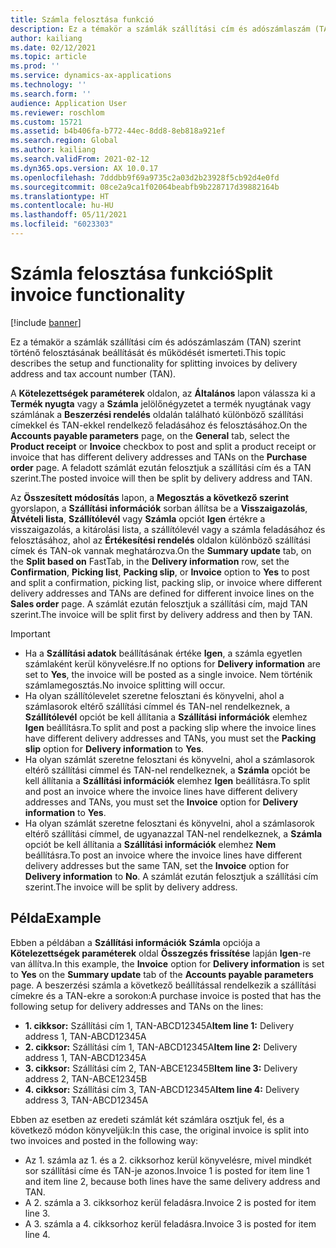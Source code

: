 ```yaml
---
title: Számla felosztása funkció
description: Ez a témakör a számlák szállítási cím és adószámlaszám (TAN) szerint történő felosztásának beállítását és működését ismerteti.
author: kailiang
ms.date: 02/12/2021
ms.topic: article
ms.prod: ''
ms.service: dynamics-ax-applications
ms.technology: ''
ms.search.form: ''
audience: Application User
ms.reviewer: roschlom
ms.custom: 15721
ms.assetid: b4b406fa-b772-44ec-8dd8-8eb818a921ef
ms.search.region: Global
ms.author: kailiang
ms.search.validFrom: 2021-02-12
ms.dyn365.ops.version: AX 10.0.17
ms.openlocfilehash: 7dddbb9f69a9735c2a03d2b23928f5cb92d4e0fd
ms.sourcegitcommit: 08ce2a9ca1f02064beabfb9b228717d39882164b
ms.translationtype: HT
ms.contentlocale: hu-HU
ms.lasthandoff: 05/11/2021
ms.locfileid: "6023303"
---
```

# <a name="split-invoice-functionality"></a><span data-ttu-id="68948-103">Számla felosztása funkció</span><span class="sxs-lookup"><span data-stu-id="68948-103">Split invoice functionality</span></span>

[!include [banner](../includes/banner.md)]

<span data-ttu-id="68948-104">Ez a témakör a számlák szállítási cím és adószámlaszám (TAN) szerint történő felosztásának beállítását és működését ismerteti.</span><span class="sxs-lookup"><span data-stu-id="68948-104">This topic describes the setup and functionality for splitting invoices by delivery address and tax account number (TAN).</span></span>

<span data-ttu-id="68948-105">A **Kötelezettségek paraméterek** oldalon, az **Általános** lapon válassza ki a **Termék nyugta** vagy a **Számla** jelölőnégyzetet a termék nyugtának vagy számlának a **Beszerzési rendelés** oldalán található különböző szállítási címekkel és TAN-ekkel rendelkező feladásához és felosztásához.</span><span class="sxs-lookup"><span data-stu-id="68948-105">On the **Accounts payable parameters** page, on the **General** tab, select the **Product receipt** or **Invoice** checkbox to post and split a product receipt or invoice that has different delivery addresses and TANs on the **Purchase order** page.</span></span> <span data-ttu-id="68948-106">A feladott számlát ezután felosztjuk a szállítási cím és a TAN szerint.</span><span class="sxs-lookup"><span data-stu-id="68948-106">The posted invoice will then be split by delivery address and TAN.</span></span>

<span data-ttu-id="68948-107">Az **Összesített módosítás** lapon, a **Megosztás a következő szerint** gyorslapon, a **Szállítási információk** sorban állítsa be a **Visszaigazolás**, **Átvételi lista**, **Szállítólevél** vagy **Számla** opciót **Igen** értékre a visszaigazolás, a kitárolási lista, a szállítólevél vagy a számla feladásához és felosztásához, ahol az **Értékesítési rendelés** oldalon különböző szállítási címek és TAN-ok vannak meghatározva.</span><span class="sxs-lookup"><span data-stu-id="68948-107">On the **Summary update** tab, on the **Split based on** FastTab, in the **Delivery information** row, set the **Confirmation**, **Picking list**, **Packing slip**, or **Invoice** option to **Yes** to post and split a confirmation, picking list, packing slip, or invoice where different delivery addresses and TANs are defined for different invoice lines on the **Sales order** page.</span></span> <span data-ttu-id="68948-108">A számlát ezután felosztjuk a szállítási cím, majd TAN szerint.</span><span class="sxs-lookup"><span data-stu-id="68948-108">The invoice will be split first by delivery address and then by TAN.</span></span>

> [!IMPORTANT]
> - <span data-ttu-id="68948-109">Ha a **Szállítási adatok** beállításának értéke **Igen**, a számla egyetlen számlaként kerül könyvelésre.</span><span class="sxs-lookup"><span data-stu-id="68948-109">If no options for **Delivery information** are set to **Yes**, the invoice will be posted as a single invoice.</span></span> <span data-ttu-id="68948-110">Nem történik számlamegosztás.</span><span class="sxs-lookup"><span data-stu-id="68948-110">No invoice splitting will occur.</span></span>
> - <span data-ttu-id="68948-111">Ha olyan szállítólevelet szeretne felosztani és könyvelni, ahol a számlasorok eltérő szállítási címmel és TAN-nel rendelkeznek, a **Szállítólevél** opciót be kell állítania a **Szállítási információk** elemhez **Igen** beállításra.</span><span class="sxs-lookup"><span data-stu-id="68948-111">To split and post a packing slip where the invoice lines have different delivery addresses and TANs, you must set the **Packing slip** option for **Delivery information** to **Yes**.</span></span>
> - <span data-ttu-id="68948-112">Ha olyan számlát szeretne felosztani és könyvelni, ahol a számlasorok eltérő szállítási címmel és TAN-nel rendelkeznek, a **Számla** opciót be kell állítania a **Szállítási információk** elemhez **Igen** beállításra.</span><span class="sxs-lookup"><span data-stu-id="68948-112">To split and post an invoice where the invoice lines have different delivery addresses and TANs, you must set the **Invoice** option for **Delivery information** to **Yes**.</span></span>
> - <span data-ttu-id="68948-113">Ha olyan számlát szeretne felosztani és könyvelni, ahol a számlasorok eltérő szállítási címmel, de ugyanazzal TAN-nel rendelkeznek, a **Számla** opciót be kell állítania a **Szállítási információk** elemhez **Nem** beállításra.</span><span class="sxs-lookup"><span data-stu-id="68948-113">To post an invoice where the invoice lines have different delivery addresses but the same TAN, set the **Invoice** option for **Delivery information** to **No**.</span></span> <span data-ttu-id="68948-114">A számlát ezután felosztjuk a szállítási cím szerint.</span><span class="sxs-lookup"><span data-stu-id="68948-114">The invoice will be split by delivery address.</span></span>

## <a name="example"></a><span data-ttu-id="68948-115">Példa</span><span class="sxs-lookup"><span data-stu-id="68948-115">Example</span></span>

<span data-ttu-id="68948-116">Ebben a példában a **Szállítási információk** **Számla** opciója a **Kötelezettségek paraméterek** oldal **Összegzés frissítése** lapján **Igen**-re van állítva.</span><span class="sxs-lookup"><span data-stu-id="68948-116">In this example, the **Invoice** option for **Delivery information** is set to **Yes** on the **Summary update** tab of the **Accounts payable parameters** page.</span></span> <span data-ttu-id="68948-117">A beszerzési számla a következő beállítással rendelkezik a szállítási címekre és a TAN-ekre a sorokon:</span><span class="sxs-lookup"><span data-stu-id="68948-117">A purchase invoice is posted that has the following setup for delivery addresses and TANs on the lines:</span></span>

- <span data-ttu-id="68948-118">**1. cikksor:** Szállítási cím 1, TAN-ABCD12345A</span><span class="sxs-lookup"><span data-stu-id="68948-118">**Item line 1:** Delivery address 1, TAN-ABCD12345A</span></span>
- <span data-ttu-id="68948-119">**2. cikksor:** Szállítási cím 1, TAN-ABCD12345A</span><span class="sxs-lookup"><span data-stu-id="68948-119">**Item line 2:** Delivery address 1, TAN-ABCD12345A</span></span>
- <span data-ttu-id="68948-120">**3. cikksor:** Szállítási cím 2, TAN-ABCE12345B</span><span class="sxs-lookup"><span data-stu-id="68948-120">**Item line 3:** Delivery address 2, TAN-ABCE12345B</span></span>
- <span data-ttu-id="68948-121">**4. cikksor:** Szállítási cím 3, TAN-ABCD12345A</span><span class="sxs-lookup"><span data-stu-id="68948-121">**Item line 4:** Delivery address 3, TAN-ABCD12345A</span></span>

<span data-ttu-id="68948-122">Ebben az esetben az eredeti számlát két számlára osztjuk fel, és a következő módon könyveljük:</span><span class="sxs-lookup"><span data-stu-id="68948-122">In this case, the original invoice is split into two invoices and posted in the following way:</span></span>

- <span data-ttu-id="68948-123">Az 1. számla az 1. és a 2. cikksorhoz kerül könyvelésre, mivel mindkét sor szállítási címe és TAN-je azonos.</span><span class="sxs-lookup"><span data-stu-id="68948-123">Invoice 1 is posted for item line 1 and item line 2, because both lines have the same delivery address and TAN.</span></span>
- <span data-ttu-id="68948-124">A 2. számla a 3. cikksorhoz kerül feladásra.</span><span class="sxs-lookup"><span data-stu-id="68948-124">Invoice 2 is posted for item line 3.</span></span>
- <span data-ttu-id="68948-125">A 3. számla a 4. cikksorhoz kerül feladásra.</span><span class="sxs-lookup"><span data-stu-id="68948-125">Invoice 3 is posted for item line 4.</span></span>
